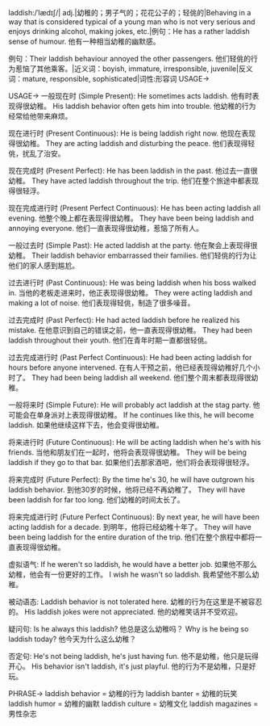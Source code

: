 laddish:/ˈlædɪʃ/| adj.|幼稚的；男子气的；花花公子的；轻佻的|Behaving in a way that is considered typical of a young man who is not very serious and enjoys drinking alcohol, making jokes, etc.|例句：He has a rather laddish sense of humour. 他有一种相当幼稚的幽默感。

例句：Their laddish behaviour annoyed the other passengers. 他们轻佻的行为惹恼了其他乘客。|近义词：boyish, immature, irresponsible, juvenile|反义词：mature, responsible, sophisticated|词性:形容词
USAGE->

USAGE->
一般现在时 (Simple Present):
He sometimes acts laddish. 他有时表现得很幼稚。
His laddish behavior often gets him into trouble. 他幼稚的行为经常给他带来麻烦。

现在进行时 (Present Continuous):
He is being laddish right now. 他现在表现得很幼稚。
They are acting laddish and disturbing the peace. 他们表现得轻佻，扰乱了治安。

现在完成时 (Present Perfect):
He has been laddish in the past. 他过去一直很幼稚。
They have acted laddish throughout the trip.  他们在整个旅途中都表现得很轻浮。

现在完成进行时 (Present Perfect Continuous):
He has been acting laddish all evening. 他整个晚上都在表现得很幼稚。
They have been being laddish and annoying everyone. 他们一直表现得很幼稚，惹恼了所有人。

一般过去时 (Simple Past):
He acted laddish at the party. 他在聚会上表现得很幼稚。
Their laddish behavior embarrassed their families. 他们轻佻的行为让他们的家人感到尴尬。


过去进行时 (Past Continuous):
He was being laddish when his boss walked in. 当他的老板走进来时，他正表现得很幼稚。
They were acting laddish and making a lot of noise. 他们表现得轻佻，制造了很多噪音。

过去完成时 (Past Perfect):
He had acted laddish before he realized his mistake. 在他意识到自己的错误之前，他一直表现得很幼稚。
They had been laddish throughout their youth. 他们在青年时期一直都很轻佻。

过去完成进行时 (Past Perfect Continuous):
He had been acting laddish for hours before anyone intervened. 在有人干预之前，他已经表现得幼稚好几个小时了。
They had been being laddish all weekend. 他们整个周末都表现得很幼稚。

一般将来时 (Simple Future):
He will probably act laddish at the stag party. 他可能会在单身派对上表现得很幼稚。
If he continues like this, he will become laddish. 如果他继续这样下去，他会变得很幼稚。

将来进行时 (Future Continuous):
He will be acting laddish when he's with his friends. 当他和朋友们在一起时，他将会表现得很幼稚。
They will be being laddish if they go to that bar. 如果他们去那家酒吧，他们将会表现得很轻浮。

将来完成时 (Future Perfect):
By the time he's 30, he will have outgrown his laddish behavior. 到他30岁的时候，他将已经不再幼稚了。
They will have been laddish for far too long. 他们幼稚的时间太长了。

将来完成进行时 (Future Perfect Continuous):
By next year, he will have been acting laddish for a decade. 到明年，他将已经幼稚十年了。
They will have been being laddish for the entire duration of the trip. 他们在整个旅程中都将一直表现得很幼稚。

虚拟语气:
If he weren't so laddish, he would have a better job. 如果他不那么幼稚，他会有一份更好的工作。
I wish he wasn't so laddish. 我希望他不那么幼稚。

被动语态:
Laddish behavior is not tolerated here. 幼稚的行为在这里是不被容忍的。
His laddish jokes were not appreciated. 他的幼稚笑话并不受欢迎。

疑问句:
Is he always this laddish? 他总是这么幼稚吗？
Why is he being so laddish today? 他今天为什么这么幼稚？

否定句:
He's not being laddish, he's just having fun. 他不是幼稚，他只是玩得开心。
His behavior isn't laddish, it's just playful. 他的行为不是幼稚，只是好玩。


PHRASE->
laddish behavior = 幼稚的行为
laddish banter =  幼稚的玩笑
laddish humor = 幼稚的幽默
laddish culture =  幼稚文化
laddish magazines =  男性杂志


